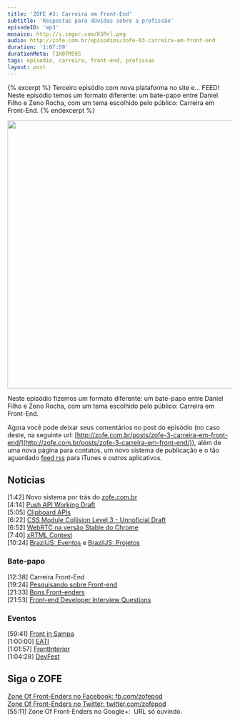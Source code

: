 ```yaml
---
title: 'ZOFE #3: Carreira em Front-End'
subtitle: 'Respostas para dúvidas sobre a profissão'
episodeID: 'ep3'
mosaico: http://i.imgur.com/K5Rrl.png
audio: http://zofe.com.br/episodios/zofe-03-carreira-em-front-end
duration: '1:07:59'
durationMeta: T1H07M59S
tags: episodio, carreira, front-end, profissao
layout: post
---
```


{% excerpt %}
Terceiro episódio com nova plataforma no site e… FEED! Neste episódio temos um formato diferente: um bate-papo entre Daniel Filho e Zeno Rocha, com um tema escolhido pelo público: Carreira em Front-End.
{% endexcerpt %}

<img title="Mosaico - Episódio 3 - Carreira em Front-End" src="http://i.imgur.com/K5Rrl.png" class="mosaico" alt="" width="600" height="600">

Neste episódio fizemos um formato diferente: um bate-papo entre Daniel Filho e Zeno Rocha, com um tema escolhido pelo público: Carreira em Front-End.

Agora você pode deixar seus comentários no post do episódio (no caso deste, na seguinte url: [http://zofe.com.br/posts/zofe-3-carreira-em-front-end/](http://zofe.com.br/posts/zofe-3-carreira-em-front-end/)), além de uma nova página para contatos, um novo sistema de publicação e o tão aguardado [feed rss](http://zofe.com.br/feed/podcast.xml) para iTunes e outros aplicativos.

## Notícias

\[1:42\] Novo sistema por trás do [zofe.com.br](http://zofe.com.br)<br>
\[4:14\] [Push API Working Draft](http://www.w3.org/TR/2012/WD-push-api-20121018/)<br>
\[5:05\] [Clipboard APIs](http://www.w3.org/TR/clipboard-apis/)<br>
\[6:22\] [CSS Module Collision Level 3 - Unnoficial Draft](http://lists.w3.org/Archives/Public/www-archive/2012Oct/att-0120/Overview.html)<br>
\[6:52\] [WebRTC na versão Stable do Chrome](https://plus.google.com/113817074606039822053/posts/8sfcXcTAbwD)<br>
\[7:40\] [xRTML Contest](http://contest.xrtml.org/)<br>
\[10:24\] [BrazilJS: Eventos](http://braziljs.org/eventos) e [BrazilJS: Projetos](http://braziljs.org/projetos)<br>

### Bate-papo

\[12:38\] Carreira Front-End<br>
\[19:24\] [Pesquisando sobre Front-end](http://danielfilho.info/blog/pesquisando-sobre-front-end/)<br>
\[21:33\] [Bons Front-enders](https://github.com/leobetosouza/bons-front-enders)<br>
\[21:53\] [Front-end Developer Interview Questions](https://github.com/darcyclarke/Front-end-Developer-Interview-Questions)<br>

### Eventos

\[59:41\] [Front in Sampa](http://www.frontinsampa.com.br/)<br>
\[1:00:00\] [EATI](http://www.cafw.ufsm.br/eati/2012/)<br>
\[1:01:57\] [FrontInterior](http://www.frontinterior.com.br)<br>
\[1:04:28\] [DevFest](http://devfest.com.br)<br>


## Siga o ZOFE

[Zone Of Front-Enders no Facebook: fb.com/zofepod](http://fb.com/zofepod/ "ZOFE no Facebook: fb.com/zofepod")<br>
[Zone Of Front-Enders no Twitter: twitter.com/zofepod](http://twitter.com/zofepod/ "ZOFE no Twitter")<br>
\[55:11\] Zone Of Front-Enders no Google+: &nbsp;URL só ouvindo.
